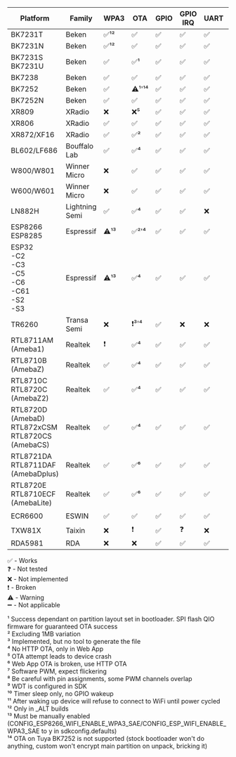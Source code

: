 
| Platform                                                | Family         | WPA3 | OTA     | GPIO | GPIO IRQ | UART | PWM  | ADC | Deep sleep | WDT | SPI LED | IR |
|---------------------------------------------------------|----------------|------|---------|------|----------|------|------|-----|------------|-----|---------|----|
| BK7231T                                                 | Beken          | ✅¹² | ✅     | ✅   | ✅      | ✅   | ✅  | ✅  | ✅         | ✅  | ✅¹²   | ✅ |
| BK7231N                                                 | Beken          | ✅¹² | ✅     | ✅   | ✅      | ✅   | ✅  | ✅  | ✅         | ✅  | ✅     | ✅ |
| BK7231S<br>BK7231U                                      | Beken          | ✅   | ✅¹    | ✅   | ✅      | ✅   | ✅  | ✅  | ✅         | ✅  | ✅     | ✅ |
| BK7238                                                  | Beken          | ✅   | ✅     | ✅   | ✅      | ✅   | ✅  | ✅  | ✅         | ✅  | ✅     | ✅ |
| BK7252                                                  | Beken          | ✅   | ⚠️¹'¹⁴ | ✅   | ✅      | ✅   | ✅  | ✅  | ✅         | ✅  | ✅     | ✅ |
| BK7252N                                                 | Beken          | ✅   | ✅     | ✅   | ✅      | ✅   | ✅  | ✅  | ✅         | ✅  | ✅     | ✅ |
| XR809                                                   | XRadio         | ❌   | ❌⁵    | ✅   | ✅      | ✅   | ✅⁸ | ✅  | ✅         | ✅  | ❌     | ❌ |
| XR806                                                   | XRadio         | ✅   | ✅     | ✅   | ✅      | ✅   | ✅⁸ | ✅  | ✅         | ✅  | ❌     | ❌ |
| XR872/XF16                                              | XRadio         | ✅   | ✅²    | ✅   | ✅      | ✅   | ✅⁸ | ✅  | ✅         | ✅  | ❌     | ❌ |
| BL602/LF686                                             | Bouffalo Lab   | ✅   | ✅⁴    | ✅   | ✅      | ✅   | ✅  | ❌  | ✅         | ✅  | ✅     | ✅ |
| W800/W801                                               | Winner Micro   | ❌   | ✅     | ✅   | ✅      | ✅   | ✅  | ✅  | ❌         | ✅  | ❌     | ❌ |
| W600/W601                                               | Winner Micro   | ❌   | ✅     | ✅   | ✅      | ✅   | ✅  | ✅  | ❌         | ✅  | ❌     | ❌ |
| LN882H                                                  | Lightning Semi | ✅   | ✅⁴    | ✅   | ✅      | ❌   | ✅  | ❗️  | ❌         | ✅  | ✅     | ✅ |
| ESP8266<br>ESP8285                                      | Espressif      | ⚠️¹³ | ✅²'⁴  | ✅   | ✅      | ✅   | ✅⁷ | ❌  | ❗️         | ❓⁹ | ❌     | ❌ |
| ESP32<br>-C2<br>-C3<br>-C5<br>-C6<br>-C61<br>-S2<br>-S3 | Espressif      | ⚠️¹³ | ✅⁴    | ✅   | ✅      | ✅   | ✅  | ❓  | ✅¹⁰       | ✅  | ✅     | ❌ |
| TR6260                                                  | Transa Semi    | ❌   | ❗️³'⁴  | ✅   | ❌      | ❌   | ✅⁸ | ❌  | ❌         | ✅⁹ | ❌     | ❌ |
| RTL8711AM (Ameba1)                                      | Realtek        | ❗️   | ✅⁴    | ✅   | ✅      | ✅   | ✅⁸ | ❌  | ❌         | ✅  | ✅     | ❌ |
| RTL8710B (AmebaZ)                                       | Realtek        | ✅   | ✅⁴    | ✅   | ✅      | ✅   | ✅⁸ | ❌  | ❌         | ✅  | ✅     | ❌ |
| RTL8710C<br>RTL8720C (AmebaZ2)                          | Realtek        | ✅   | ✅⁴    | ✅   | ✅      | ✅   | ✅⁸ | ➖  | ❌         | ✅  | ✅     | ✅ |
| RTL8720D (AmebaD)<br>RTL872xCSM<br>RTL8720CS (AmebaCS)  | Realtek        | ✅   | ✅⁴    | ✅   | ✅      | ✅   | ✅⁸ | ❌  | ❌         | ✅  | ✅     | ❗️ |
| RTL8721DA<br>RTL8711DAF (AmebaDplus)                    | Realtek        | ✅   | ✅⁶    | ✅   | ✅      | ✅   | ✅  | ❌  | ❌         | ✅  | ✅     | ❗️ |
| RTL8720E<br>RTL8710ECF (AmebaLite)                      | Realtek        | ✅   | ✅⁶    | ✅   | ✅      | ✅   | ✅  | ❌  | ❌         | ✅  | ✅     | ❗️ |
| ECR6600                                                 | ESWIN          | ✅   | ✅     | ✅   | ✅      | ✅   | ✅⁸ | ❗️  | ❗️¹¹       | ✅  | ❌     | ❌ |
| TXW81X                                                  | Taixin         | ❌   | ❗️     | ✅   | ❓      | ❌   | ❌  | ❌  | ❌         | ❓  | ❌     | ❌ |
| RDA5981                                                 | RDA            | ❌   | ❌     | ✅   | ✅      | ✅   | ✅  | ❌  | ❌         | ✅  | ➖     | ❌ |

✅ - Works<br>
❓ - Not tested<br>
❌ - Not implemented<br>
❗️ - Broken<br>
⚠️ - Warning<br>
➖ - Not applicable<br>

¹ Success dependant on partition layout set in bootloader. SPI flash QIO firmware for guaranteed OTA success<br>
² Excluding 1MB variation<br>
³ Implemented, but no tool to generate the file<br>
⁴ No HTTP OTA, only in Web App<br>
⁵ OTA attempt leads to device crash<br>
⁶ Web App OTA is broken, use HTTP OTA<br>
⁷ Software PWM, expect flickering<br>
⁸ Be careful with pin assignments, some PWM channels overlap<br>
⁹ WDT is configured in SDK<br>
¹⁰ Timer sleep only, no GPIO wakeup<br>
¹¹ After waking up device will refuse to connect to WiFi until power cycled<br>
¹² Only in _ALT builds<br>
¹³ Must be manually enabled (CONFIG_ESP8266_WIFI_ENABLE_WPA3_SAE/CONFIG_ESP_WIFI_ENABLE_WPA3_SAE to y in sdkconfig.defaults)<br>
¹⁴ OTA on Tuya BK7252 is not supported (stock bootloader won't do anything, custom won't encrypt main partition on unpack, bricking it)<br>